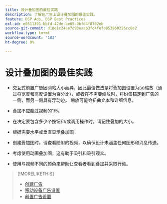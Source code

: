 ```yaml
---
title: 设计叠加图的最佳实践
description: 了解在广告上设计叠加图的最佳实践。
feature: DSP Ads, DSP Best Practices
exl-id: e0511391-bbfd-42de-be65-9bfd4f8702eb
source-git-commit: d10e1c24ee7c93eaab3fd4fefe853860226cc8e2
workflow-type: tm+mt
source-wordcount: '183'
ht-degree: 0%

---
```


# 设计叠加图的最佳实践

* 交互式前置广告因网站大小而异，因此最佳做法是将叠加图设置为(a)缩放（通过将宽度和高度设置为百分比），或者在不需要缩放时，将b)仅锚定到广告的一侧，而另一侧具有浮动边。 缩放可能会扭曲文本和详细信息。

* 叠加不应超过视频的1/5。

* 在决定要包含多少个按钮和/或调用操作时，请记住叠加的大小。

* 根据需要水平或垂直显示叠加图。

* 创建叠加图时，请查看随附的视频，以确保设计未涵盖任何图形和消息传送。

* 考虑使用动画叠加图，这有助于吸引和吸引观众。

* 使用与视频不同的颜色来帮助让查看者看到叠加并采取行动。

>[!MORELIKETHIS]
>
>* [创建广告](ad-create.md)
>* [移动设备广告设置](ad-settings-mobile.md)
>* [前置广告设置](ad-settings-pre-roll.md)

